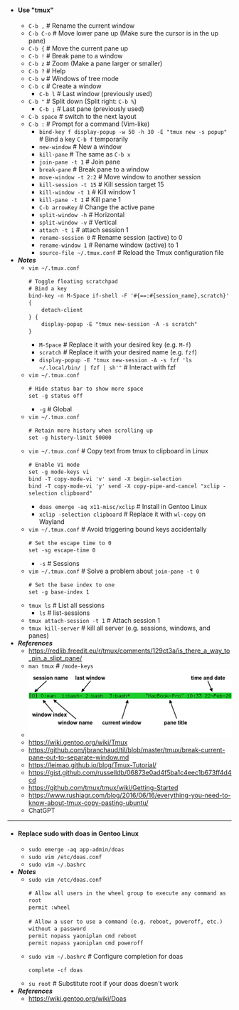 - #### Use "tmux"
    - `C-b ,` # Rename the current window
    - `C-b C-o` # Move lower pane up (Make sure the cursor is in the up pane)
    - `C-b {` # Move the current pane up
    - `C-b !` # Break pane to a window
    - `C-b z` # Zoom (Make a pane larger or smaller)
    - `C-b ?` # Help
    - `C-b w` # Windows of tree mode
    - `C-b c` # Create a window
        - `C-b l` # Last window (previously used)
    - `C-b "` # Split down (Split right: `C-b %`)
        - `C-b ;` # Last pane (previously used)
    - `C-b space` # switch to the next layout
    - `C-b :` # Prompt for a command (Vim-like)
        - `bind-key f display-popup -w 50 -h 30 -E "tmux new -s popup"` # Bind a key `C-b f` temporarily
        - `new-window` # New a window
        - `kill-pane` # The same as `C-b x`
        - `join-pane -t 1` # Join pane
        - `break-pane` # Break pane to a window
        - `move-window -t 2:2` # Move window to another session
        - `kill-session -t 15` # Kill session target 15
        - `kill-window -t 1` # Kill window 1
        - `kill-pane -t 1` # Kill pane 1
        - `C-b arrowKey` # Change the active pane
        - `split-window -h` # Horizontal
        - `split-window -v` # Vertical
        - `attach -t 1` # attach session 1
        - `rename-session 0` # Rename session (active) to 0
        - `rename-window 1` # Rename window (active) to 1
        - `source-file ~/.tmux.conf` # Reload the Tmux configuration file
- ***Notes***
    - `vim ~/.tmux.conf`
      ```
      # Toggle floating scratchpad
      # Bind a key
      bind-key -n M-Space if-shell -F '#{==:#{session_name},scratch}' {
          detach-client
      } {
          display-popup -E "tmux new-session -A -s scratch"
      }
      ```
        - `M-Space` # Replace it with your desired key (e.g. `M-f`)
        - `scratch` # Replace it with your desired name (e.g. `fzf`)
        - `display-popup -E "tmux new-session -A -s fzf 'ls ~/.local/bin/ | fzf | sh'"` # Interact with fzf
    - `vim ~/.tmux.conf`
      ```
      # Hide status bar to show more space
      set -g status off
      ```
        - `-g` # Global
    - `vim ~/.tmux.conf`
      ```
      # Retain more history when scrolling up
      set -g history-limit 50000
      ```
    - `vim ~/.tmux.conf` # Copy text from tmux to clipboard in Linux
      ```
      # Enable Vi mode
      set -g mode-keys vi
      bind -T copy-mode-vi 'v' send -X begin-selection
      bind -T copy-mode-vi 'y' send -X copy-pipe-and-cancel "xclip -selection clipboard"
      ```
        - `doas emerge -aq x11-misc/xclip` # Install in Gentoo Linux
        - `xclip -selection clipboard` # Replace it with `wl-copy` on Wayland
    - `vim ~/.tmux.conf` # Avoid triggering bound keys accidentally
      ```
      # Set the escape time to 0
      set -sg escape-time 0
      ```
        - `-s` # Sessions
    - `vim ~/.tmux.conf` # Solve a problem about `join-pane -t 0`
      ```
      # Set the base index to one
      set -g base-index 1
      ```
    - `tmux ls` # List all sessions
        - `ls` # list-sessions
    - `tmux attach-session -t 1` # Attach session 1
    - `tmux kill-server` # kill all server (e.g. sessions, windows, and panes)
- ***References***
    - https://redlib.freedit.eu/r/tmux/comments/129ct3a/is_there_a_way_to_pin_a_slipt_pane/
    - `man tmux` # `/mode-keys`
    - ![tmux_status_line_diagram.png](../assets/tmux_status_line_diagram_1671845222091_0.png)
    - https://wiki.gentoo.org/wiki/Tmux
    - https://github.com/jbranchaud/til/blob/master/tmux/break-current-pane-out-to-separate-window.md
    - https://leimao.github.io/blog/Tmux-Tutorial/
    - https://gist.github.com/russelldb/06873e0ad4f5ba1c4eec1b673ff4d4cd
    - https://github.com/tmux/tmux/wiki/Getting-Started
    - https://www.rushiagr.com/blog/2016/06/16/everything-you-need-to-know-about-tmux-copy-pasting-ubuntu/
    - ChatGPT
- ---
- #### Replace sudo with doas in Gentoo Linux
	- `sudo emerge -aq app-admin/doas`
	- `sudo vim /etc/doas.conf`
	- `sudo vim ~/.bashrc`
- ***Notes***
	- `sudo vim /etc/doas.conf` 
	  ```
	  # Allow all users in the wheel group to execute any command as root
	  permit :wheel
	  
	  # Allow a user to use a command (e.g. reboot, poweroff, etc.) without a password
	  permit nopass yaoniplan cmd reboot
	  permit nopass yaoniplan cmd poweroff
	  ```
	- `sudo vim ~/.bashrc` # Configure completion for doas
	  ```
	  complete -cf doas
	  ```
    - `su root` # Substitute root if your doas doesn't work
- ***References***
	- https://wiki.gentoo.org/wiki/Doas

